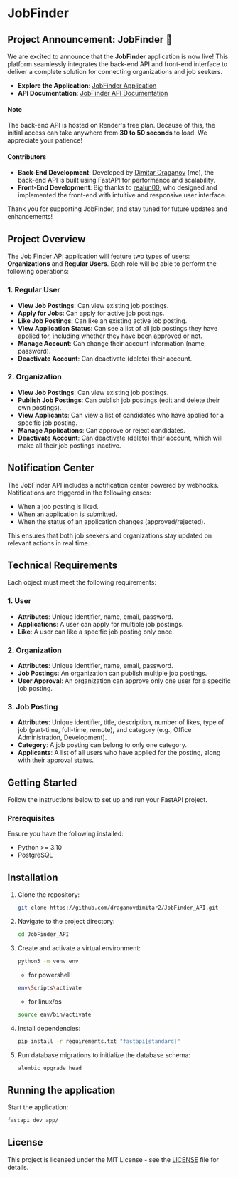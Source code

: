 # JobFinder

## Project Announcement: JobFinder 🚀

We are excited to announce that the **JobFinder** application is now live! This platform seamlessly integrates the back-end API and front-end interface to deliver a complete solution for connecting organizations and job seekers.

- **Explore the Application**: [JobFinder Application](https://diman-job-ui.vercel.app)
- **API Documentation**: [JobFinder API Documentation](https://diman-job-finder-fast-api-tpmk.onrender.com/docs)

#### Note
The back-end API is hosted on Render's free plan. Because of this, the initial access can take anywhere from **30 to 50 seconds** to load. We appreciate your patience!

#### Contributors
- **Back-End Development**: Developed by [Dimitar Draganov](https://github.com/draganovdimitar2) (me), the back-end API is built using FastAPI for performance and scalability.
- **Front-End Development**: Big thanks to [realun00](https://github.com/realun00), who designed and implemented the front-end with intuitive and responsive user interface.

Thank you for supporting JobFinder, and stay tuned for future updates and enhancements!
## Project Overview

The Job Finder API application will feature two types of users: **Organizations** and **Regular Users**. Each role will be able to perform the following operations:

### 1. Regular User
- **View Job Postings**: Can view existing job postings.
- **Apply for Jobs**: Can apply for active job postings.
- **Like Job Postings**: Can like an existing active job posting.
- **View Application Status**: Can see a list of all job postings they have applied for, including whether they have been approved or not.
- **Manage Account**: Can change their account information (name, password).
- **Deactivate Account**: Can deactivate (delete) their account.

### 2. Organization
- **View Job Postings**: Can view existing job postings.
- **Publish Job Postings**: Can publish job postings (edit and delete their own postings).
- **View Applicants**: Can view a list of candidates who have applied for a specific job posting.
- **Manage Applications**: Can approve or reject candidates.
- **Deactivate Account**: Can deactivate (delete) their account, which will make all their job postings inactive.

## Notification Center
The JobFinder API includes a notification center powered by webhooks. Notifications are triggered in the following cases:

- When a job posting is liked.
- When an application is submitted.
- When the status of an application changes (approved/rejected).

This ensures that both job seekers and organizations stay updated on relevant actions in real time.

## Technical Requirements

Each object must meet the following requirements:

### 1. User
- **Attributes**: Unique identifier, name, email, password.
- **Applications**: A user can apply for multiple job postings.
- **Like**: A user can like a specific job posting only once.

### 2. Organization
- **Attributes**: Unique identifier, name, email, password.
- **Job Postings**: An organization can publish multiple job postings.
- **User Approval**: An organization can approve only one user for a specific job posting.

### 3. Job Posting
- **Attributes**: Unique identifier, title, description, number of likes, type of job (part-time, full-time, remote), and category (e.g., Office Administration, Development).
- **Category**: A job posting can belong to only one category.
- **Applicants**: A list of all users who have applied for the posting, along with their approval status.
  
## Getting Started
Follow the instructions below to set up and run your FastAPI project.

### Prerequisites
Ensure you have the following installed:

- Python >= 3.10
- PostgreSQL
  
## Installation

1. Clone the repository:
    ```bash
    git clone https://github.com/draganovdimitar2/JobFinder_API.git
    ```
2. Navigate to the project directory:
    ```bash
    cd JobFinder_API
    ```
3. Create and activate a virtual environment:
    ```bash
    python3 -m venv env
    ```
    * for powershell
    ```bash
    env\Scripts\activate
    ```
    * for linux/os
    ```bash
    source env/bin/activate
    ```
4. Install dependencies:
    ```bash
    pip install -r requirements.txt "fastapi[standard]"
    ```
5. Run database migrations to initialize the database schema:
    ```bash
    alembic upgrade head
    ```
    
## Running the application
Start the application:
```bash
fastapi dev app/
```

## License

This project is licensed under the MIT License - see the [LICENSE](LICENSE) file for details.
